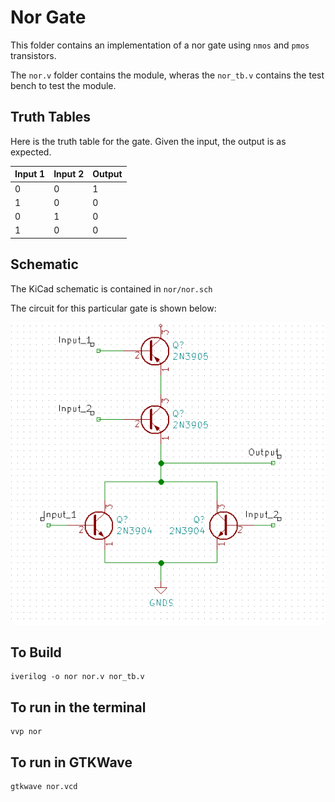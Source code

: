# Nor Gate

This folder contains an implementation of a nor gate using `nmos` and `pmos` transistors.

The `nor.v` folder contains the module, wheras the `nor_tb.v` contains the test bench to test the module.


## Truth Tables

Here is the truth table for the gate. Given the input, the output is as expected.

Input 1 | Input 2 | Output 
------- | ------- | ------
   0    |    0    |   1
   1    |    0    |   0
   0    |    1    |   0
   1    |    0    |   0

## Schematic

The KiCad schematic is contained in `nor/nor.sch`

The circuit for this particular gate is shown below:

![Image of Nor Gate Schematic](https://raw.githubusercontent.com/abhishekpratapa/computer/master/nor/assets/nor.png)

## To Build

```
iverilog -o nor nor.v nor_tb.v 
```

## To run in the terminal

```
vvp nor
```

## To run in GTKWave

```
gtkwave nor.vcd
```
